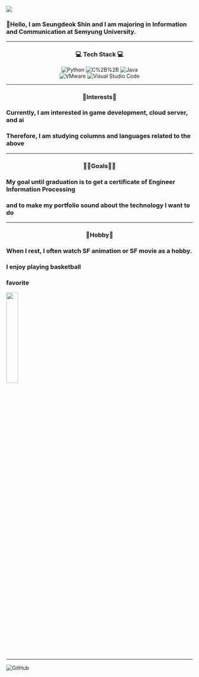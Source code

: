 <img src="https://capsule-render.vercel.app/api?type=waving&color=00BFFF&height=350&section=header&text=HELLO,%20WORLD!&fontSize=55&fontColor=FFFFFF" />

### 👋Hello, I am Seungdeok Shin and I am majoring in Information and Communication at Semyung University.

*****

<h3 align="center">💻 Tech Stack 💻</h3>      
<p align="center">
<img alt="Python" src ="https://img.shields.io/badge/Python-3776AB.svg?&style=for-the-badge&logo=Python&logoColor=yellow"/>
<img alt="C%2B%2B" src="https://img.shields.io/badge/C++-00599C?style=for-the-badge&logo=C%2B%2B&logoColor=white"/>
<img alt="Java" src="https://img.shields.io/badge/Java-007396?style=for-the-badge&logo=Java&logoColor=red"/>
<br>
<img alt="VMware" src="https://img.shields.io/badge/VMware-607078?style=for-the-badge&logo=VMware&logoColor=yellow"/>
<img alt="Visual Studio Code" src="https://img.shields.io/badge/Visual Studio Code-007ACC?style=for-the-badge&logo=Visual Studio Code&logoColor=white"/>
</p>

*****

<h3 align="center">🤔Interests🤔 </h3> 

### Currently, I am interested in game development, cloud server, and ai
### Therefore, I am studying columns and languages related to the above

*****

<h3 align="center">👨‍🎓Goals👨‍🎓 </h3>

### My goal until graduation is to get a certificate of Engineer Information Processing
### and to make my portfolio sound about the technology I want to do

*****

<h3 align="center">🥰Hobby🥰 </h3>

### When I rest, I often watch SF animation or SF movie as a hobby. 
### I enjoy playing basketball

### favorite

<img src="https://resize.cdn.otakumode.com/full/u/e43c21991d824f7b864e6e82f663ce14.jpg" width="25%" height="25%">

*****

 <img alt="GitHub" src ="https://img.shields.io/badge/GitHub-181717.svg?&style=for-the-badge&logo=GitHub&logoColor=white"/>  

